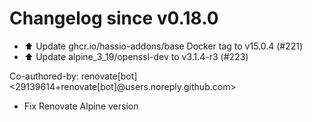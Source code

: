 # Changelog since v0.18.0
- ⬆️ Update ghcr.io/hassio-addons/base Docker tag to v15.0.4 (#221) 
- ⬆️ Update alpine_3_19/openssl-dev to v3.1.4-r3 (#223)

Co-authored-by: renovate[bot] <29139614+renovate[bot]@users.noreply.github.com> 
- Fix Renovate Alpine version 
